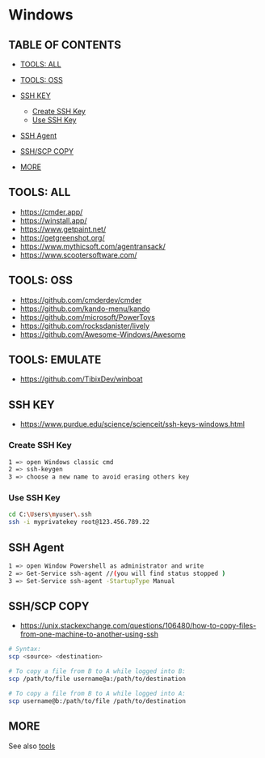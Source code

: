 # Windows

## TABLE OF CONTENTS

-   [TOOLS: ALL](#tools-all)

-   [TOOLS: OSS](#tools-oss)

-   [SSH KEY](#ssh-key)

    -   [Create SSH Key](#create-ssh-key)
    -   [Use SSH Key](#use-ssh-key)

-   [SSH Agent](#ssh-agent)

-   [SSH/SCP COPY](#sshscp-copy)

-   [MORE](#more)

## TOOLS: ALL

-   <https://cmder.app/>
-   <https://winstall.app/>
-   <https://www.getpaint.net/>
-   <https://getgreenshot.org/>
-   <https://www.mythicsoft.com/agentransack/>
-   <https://www.scootersoftware.com/>

## TOOLS: OSS

-   <https://github.com/cmderdev/cmder>
-   <https://github.com/kando-menu/kando>
-   <https://github.com/microsoft/PowerToys>
-   <https://github.com/rocksdanister/lively>
-   <https://github.com/Awesome-Windows/Awesome>

## TOOLS: EMULATE
-   <https://github.com/TibixDev/winboat>

## SSH KEY

-   <https://www.purdue.edu/science/scienceit/ssh-keys-windows.html>

### Create SSH Key

```bash
1 => open Windows classic cmd
2 => ssh-keygen
3 => choose a new name to avoid erasing others key
```

### Use SSH Key

```bash
cd C:\Users\myuser\.ssh
ssh -i myprivatekey root@123.456.789.22
```

## SSH Agent

```bash
1 => open Window Powershell as administrator and write
2 => Get-Service ssh-agent //(you will find status stopped )
3 => Set-Service ssh-agent -StartupType Manual
```

## SSH/SCP COPY

-   <https://unix.stackexchange.com/questions/106480/how-to-copy-files-from-one-machine-to-another-using-ssh>

```bash
# Syntax:
scp <source> <destination>

# To copy a file from B to A while logged into B:
scp /path/to/file username@a:/path/to/destination

# To copy a file from B to A while logged into A:
scp username@b:/path/to/file /path/to/destination
```

## MORE

See also [tools](https://github.com/pegaltier/utils-dev/blob/master/utils-tools.md)
